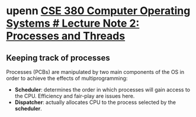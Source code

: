 # upenn [CSE 380 Computer Operating Systems # Lecture Note 2: Processes and Threads](http://www.cis.upenn.edu/~lee/03cse380/lectures/ln2-process-v4.pdf)



## Keeping track of processes


Processes (PCBs) are manipulated by two main components of the OS in order to achieve the effects of multiprogramming:
- **Scheduler**: determines the order in which processes will gain access to the CPU. Efficiency and fair-play are issues here.
- **Dispatcher**: actually allocates CPU to the process selected by the **scheduler**.

